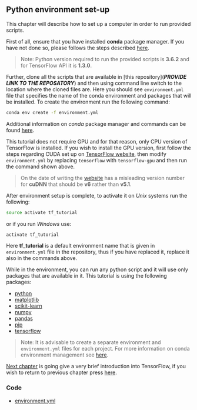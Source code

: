 ## Python environment set-up

This chapter will describe how to set up a computer in order to run provided scripts.

First of all, ensure that you have installed **conda** package manager. If you have not done so, please follows the steps described [here](https://conda.io/docs/user-guide/install/download.html).
> Note: Python version required to run the provided scripts is **3.6.2** and for TensorFlow API it is **1.3.0**.

Further, clone all the scripts that are available in [this repository](_**PROVIDE LINK TO THE REPOSATORY**_) and then using command line switch to the location where the cloned files are. Here you should see `environment.yml` file that specifies the name of the conda environment and packages that will be installed. To create the environment run the following command:

```bash
conda env create -f environment.yml
```

Additional information on *conda* package manager and commands can be found [here](https://conda.io/docs/).

This tutorial does not require GPU and for that reason, only CPU version of TensorFlow is installed. If you wish to install the GPU version, first follow the steps regarding CUDA set up on [TensorFlow website](https://www.tensorflow.org/install/), then modify `environment.yml` by replacing `tensorflow` with `tensorflow-gpu` and then run the command shown above.
> On the date of writing the [website](https://www.tensorflow.org/install/) has a misleading version number for **cuDNN** that should be **v6** rather than **v5.1**.

After environment setup is complete, to activate it on *Unix* systems run the following:

```bash
source activate tf_tutorial
```

or if you run *Windows* use:

```bash
activate tf_tutorial
```

Here **tf_tutorial** is a default environment name that is given in `environment.yml` file in the repository, thus if you have replaced it, replace it also in the commands above.

While in the environment, you can run any python script and it will use only packages that are available in it. This tutorial is using the following packages:

+ [python](https://www.python.org/)
+ [matplotlib](https://matplotlib.org/)
+ [scikit-learn](http://scikit-learn.org/stable/)
+ [numpy](http://www.numpy.org/)
+ [pandas](http://pandas.pydata.org/)
+ [pip](https://pip.pypa.io/en/stable/)
+ [tensorflow](https://www.tensorflow.org/)

> Note:  It is advisable to create a separate environment and `environment.yml` files for each project. For more information on conda environment management see [here](https://conda.io/docs/commands.html#conda-environment-commands).

[Next chapter](tensorflow_intro.md)  is going give a very brief introduction into TensorFlow, if you wish to return to previous chapter press [here](introduction.md).

### Code

+ [environment.yml](scripts/environment.yml)
